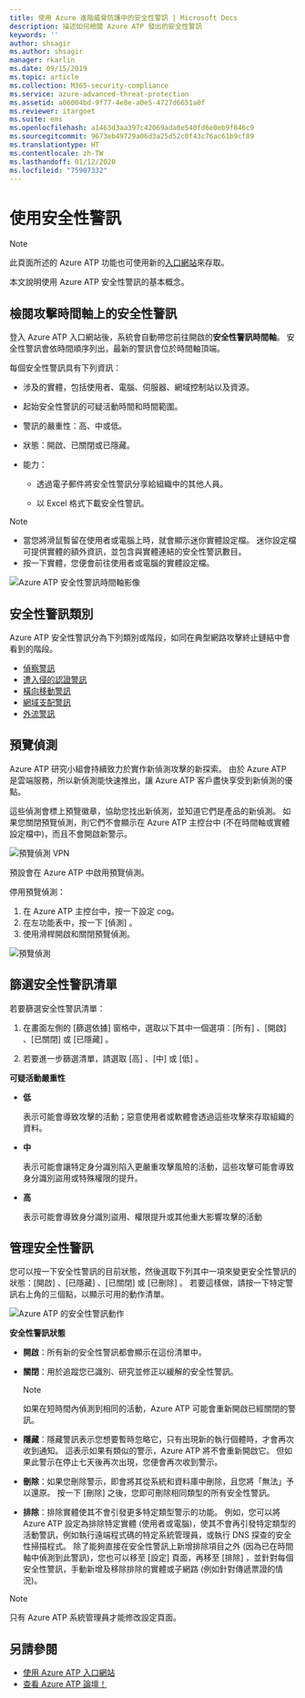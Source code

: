 ```yaml
---
title: 使用 Azure 進階威脅防護中的安全性警訊 | Microsoft Docs
description: 描述如何檢閱 Azure ATP 發出的安全性警訊
keywords: ''
author: shsagir
ms.author: shsagir
manager: rkarlin
ms.date: 09/15/2019
ms.topic: article
ms.collection: M365-security-compliance
ms.service: azure-advanced-threat-protection
ms.assetid: a06004bd-9f77-4e8e-a0e5-4727d6651a0f
ms.reviewer: itargoet
ms.suite: ems
ms.openlocfilehash: a1463d3aa397c42069ada0e540fd6e0eb9f846c9
ms.sourcegitcommit: 9673eb49729a06d3a25d52c0f43c76ac61b9cf89
ms.translationtype: HT
ms.contentlocale: zh-TW
ms.lasthandoff: 01/12/2020
ms.locfileid: "75907332"
---
```

# <a name="working-with-security-alerts"></a>使用安全性警訊

> [!NOTE]
> 此頁面所述的 Azure ATP 功能也可使用新的[入口網站](https://portal.cloudappsecurity.com)來存取。

本文說明使用 Azure ATP 安全性警訊的基本概念。

## 檢閱攻擊時間軸上的安全性警訊 <a name="review-suspicious-activities-on-the-attack-time-line"></a>

登入 Azure ATP 入口網站後，系統會自動帶您前往開啟的**安全性警訊時間軸**。 安全性警訊會依時間順序列出，最新的警訊會位於時間軸頂端。

每個安全性警訊具有下列資訊：

- 涉及的實體，包括使用者、電腦、伺服器、網域控制站以及資源。

- 起始安全性警訊的可疑活動時間和時間範圍。

- 警訊的嚴重性：高、中或低。

- 狀態：開啟、已關閉或已隱藏。

- 能力：

    - 透過電子郵件將安全性警訊分享給組織中的其他人員。

    - 以 Excel 格式下載安全性警訊。

> [!NOTE]
> - 當您將滑鼠暫留在使用者或電腦上時，就會顯示迷你實體設定檔。 迷你設定檔可提供實體的額外資訊，並包含與實體連結的安全性警訊數目。
> - 按一下實體，您便會前往使用者或電腦的實體設定檔。

![Azure ATP 安全性警訊時間軸影像](media/atp-sa-timeline.png)

## <a name="security-alert-categories"></a>安全性警訊類別

Azure ATP 安全性警訊分為下列類別或階段，如同在典型網路攻擊終止鏈結中會看到的階段。 

- [偵察警訊](atp-reconnaissance-alerts.md)
- [遭入侵的認證警訊](atp-compromised-credentials-alerts.md)
- [橫向移動警訊](atp-lateral-movement-alerts.md)
- [網域支配警訊](atp-domain-dominance-alerts.md)
- [外流警訊](atp-exfiltration-alerts.md)

## 預覽偵測 <a name="preview-detections"></a>

Azure ATP 研究小組會持續致力於實作新偵測攻擊的新探索。 由於 Azure ATP 是雲端服務，所以新偵測能快速推出，讓 Azure ATP 客戶盡快享受到新偵測的優點。

這些偵測會標上預覽徽章，協助您找出新偵測，並知道它們是產品的新偵測。 如果您關閉預覽偵測，則它們不會顯示在 Azure ATP 主控台中 (不在時間軸或實體設定檔中)，而且不會開啟新警示。

![預覽偵測 VPN](./media/preview-detection-vpn.png)

預設會在 Azure ATP 中啟用預覽偵測。 

停用預覽偵測：

1. 在 Azure ATP 主控台中，按一下設定 cog。
2. 在左功能表中，按一下 [偵測]  。
3. 使用滑桿開啟和關閉預覽偵測。
 
![預覽偵測](./media/preview-detections.png) 


## <a name="filter-security-alerts-list"></a>篩選安全性警訊清單
若要篩選安全性警訊清單：

1. 在畫面左側的 [篩選依據]  窗格中，選取以下其中一個選項︰[所有]  、[開啟]  、[已關閉]  或 [已隱藏]  。

2. 若要進一步篩選清單，請選取 [高]  、[中]  或 [低]  。

**可疑活動嚴重性**

- **低**

    表示可能會導致攻擊的活動；惡意使用者或軟體會透過這些攻擊來存取組織的資料。

- **中**

    表示可能會讓特定身分識別陷入更嚴重攻擊風險的活動，這些攻擊可能會導致身分識別盜用或特殊權限的提升。

- **高**

    表示可能會導致身分識別盜用、權限提升或其他重大影響攻擊的活動


## <a name="managing-security-alerts"></a>管理安全性警訊

您可以按一下安全性警訊的目前狀態，然後選取下列其中一項來變更安全性警訊的狀態：[開啟]  、[已隱藏]  、[已關閉]  或 [已刪除]  。
若要這樣做，請按一下特定警訊右上角的三個點，以顯示可用的動作清單。

![Azure ATP 的安全性警訊動作](./media/atp-sa-actions.png)

**安全性警訊狀態**

- **開啟**：所有新的安全性警訊都會顯示在這份清單中。

- **關閉**：用於追蹤您已識別、研究並修正以緩解的安全性警訊。

    > [!NOTE]
    > 如果在短時間內偵測到相同的活動，Azure ATP 可能會重新開啟已經關閉的警訊。

- **隱藏**：隱藏警訊表示您想要暫時忽略它，只有出現新的執行個體時，才會再次收到通知。 這表示如果有類似的警示，Azure ATP 將不會重新開啟它。 但如果此警示在停止七天後再次出現，您便會再次收到警示。

- **刪除**：如果您刪除警示，即會將其從系統和資料庫中刪除，且您將「無法」予以還原。 按一下 [刪除] 之後，您即可刪除相同類型的所有安全性警訊。

- **排除**：排除實體使其不會引發更多特定類型警示的功能。 例如，您可以將 Azure ATP 設定為排除特定實體 (使用者或電腦)，使其不會再引發特定類型的活動警訊，例如執行遠端程式碼的特定系統管理員，或執行 DNS 探查的安全性掃描程式。 除了能夠直接在安全性警訊上新增排除項目之外 (因為已在時間軸中偵測到此警訊)，您也可以移至 [設定] 頁面，再移至 [排除]  ，並針對每個安全性警訊，手動新增及移除排除的實體或子網路 (例如針對傳遞票證的情況)。

> [!NOTE]
> 只有 Azure ATP 系統管理員才能修改設定頁面。


## <a name="see-also"></a>另請參閱

- [使用 Azure ATP 入口網站](workspace-portal.md)
- [查看 Azure ATP 論壇！](https://aka.ms/azureatpcommunity)
